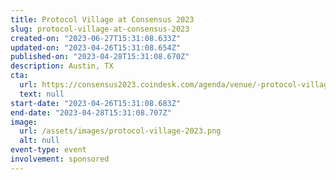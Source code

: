 ```yaml
---
title: Protocol Village at Consensus 2023
slug: protocol-village-at-consensus-2023
created-on: "2023-06-27T15:31:08.633Z"
updated-on: "2023-04-26T15:31:08.654Z"
published-on: "2023-04-28T15:31:08.670Z"
description: Austin, TX
cta:
  url: https://consensus2023.coindesk.com/agenda/venue/-protocol-village
  text: null
start-date: "2023-04-26T15:31:08.683Z"
end-date: "2023-04-28T15:31:08.707Z"
image:
  url: /assets/images/protocol-village-2023.png
  alt: null
event-type: event
involvement: sponsored
---
```

